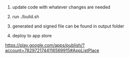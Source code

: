 1) update code with whatever changes are needed

2) run ./build.sh

3) generated and signed file can be found in output folder

4) deploy to app store

https://play.google.com/apps/publish/?account=7829721744116569915#AppListPlace
